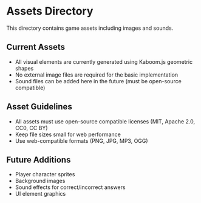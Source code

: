 # Assets Directory

This directory contains game assets including images and sounds.

## Current Assets
- All visual elements are currently generated using Kaboom.js geometric shapes
- No external image files are required for the basic implementation
- Sound files can be added here in the future (must be open-source compatible)

## Asset Guidelines
- All assets must use open-source compatible licenses (MIT, Apache 2.0, CC0, CC BY)
- Keep file sizes small for web performance
- Use web-compatible formats (PNG, JPG, MP3, OGG)

## Future Additions
- Player character sprites
- Background images
- Sound effects for correct/incorrect answers
- UI element graphics